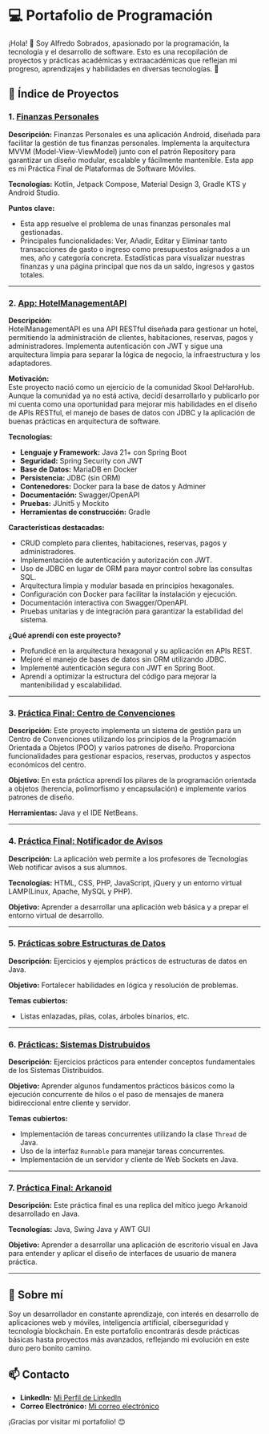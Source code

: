 # 💻 Portafolio de Programación

¡Hola! 👋 Soy Alfredo Sobrados, apasionado por la programación, la tecnología y el desarrollo de software. Esto es una recopilación de proyectos y prácticas académicas y extraacadémicas que reflejan mi progreso, aprendizajes y habilidades en diversas tecnologías. 🚀  

## 📂 Índice de Proyectos

### 1. [Finanzas Personales](https://github.com/asobrados03/Finanzas_Personales)

**Descripción:** Finanzas Personales es una aplicación Android, diseñada para facilitar la gestión de tus finanzas personales. Implementa la arquitectura MVVM (Model-View-ViewModel) junto con el patrón Repository para garantizar un diseño modular, escalable y fácilmente mantenible. Esta app es mi Práctica Final de Plataformas de Software Móviles.  

**Tecnologías:** Kotlin, Jetpack Compose, Material Design 3, Gradle KTS y Android Studio.

**Puntos clave:**  
- Esta app resuelve el problema de unas finanzas personales mal gestionadas.  
- Principales funcionalidades: Ver, Añadir, Editar y Eliminar tanto transacciones de gasto o ingreso como presupuestos asignados a un mes, año y categoría concreta. Estadísticas para visualizar nuestras finanzas y una página principal que nos da un saldo, ingresos y gastos totales.

---

### 2. [App: HotelManagementAPI](https://github.com/asobrados03/HotelManagementAPI)  
**Descripción:**  
HotelManagementAPI es una API RESTful diseñada para gestionar un hotel, permitiendo la administración de clientes, habitaciones, reservas, pagos y administradores. Implementa autenticación con JWT y sigue una arquitectura limpia para separar la lógica de negocio, la infraestructura y los adaptadores.  

**Motivación:**  
Este proyecto nació como un ejercicio de la comunidad Skool DeHaroHub. Aunque la comunidad ya no está activa, decidí desarrollarlo y publicarlo por mi cuenta como una oportunidad para mejorar mis habilidades en el diseño de APIs RESTful, el manejo de bases de datos con JDBC y la aplicación de buenas prácticas en arquitectura de software.  

**Tecnologías:**  
- **Lenguaje y Framework:** Java 21+ con Spring Boot  
- **Seguridad:** Spring Security con JWT  
- **Base de Datos:** MariaDB en Docker  
- **Persistencia:** JDBC (sin ORM)  
- **Contenedores:** Docker para la base de datos y Adminer  
- **Documentación:** Swagger/OpenAPI  
- **Pruebas:** JUnit5 y Mockito  
- **Herramientas de construcción:** Gradle  

**Características destacadas:**  
- CRUD completo para clientes, habitaciones, reservas, pagos y administradores.  
- Implementación de autenticación y autorización con JWT.  
- Uso de JDBC en lugar de ORM para mayor control sobre las consultas SQL.  
- Arquitectura limpia y modular basada en principios hexagonales.  
- Configuración con Docker para facilitar la instalación y ejecución.  
- Documentación interactiva con Swagger/OpenAPI.  
- Pruebas unitarias y de integración para garantizar la estabilidad del sistema.  

**¿Qué aprendí con este proyecto?**
- Profundicé en la arquitectura hexagonal y su aplicación en APIs REST.  
- Mejoré el manejo de bases de datos sin ORM utilizando JDBC.  
- Implementé autenticación segura con JWT en Spring Boot.  
- Aprendí a optimizar la estructura del código para mejorar la mantenibilidad y escalabilidad.  

---

### 3. [Práctica Final: Centro de Convenciones](https://github.com/asobrados03/Practica_FINAL_CentroDeConvenciones)

**Descripción:** Este proyecto implementa un sistema de gestión para un Centro de Convenciones utilizando los principios de la Programación Orientada a Objetos (POO) y varios patrones de diseño. Proporciona funcionalidades para gestionar espacios, reservas, productos y aspectos económicos del centro.  

**Objetivo:** En esta práctica aprendí los pilares de la programación orientada a objetos (herencia, polimorfismo y encapsulación) e implemente varios patrones de diseño. 

**Herramientas:** Java y el IDE NetBeans.  

---

### 4. [Práctica Final: Notificador de Avisos](https://github.com/asobrados03/TWEB-Notificador-Avisos)

**Descripción:** La aplicación web permite a los profesores de Tecnologías Web notificar avisos a sus alumnos.

**Tecnologías:** HTML, CSS, PHP, JavaScript, jQuery y un entorno virtual LAMP(Linux, Apache, MySQL y PHP).  

**Objetivo:** Aprender a desarrollar una aplicación web básica y a prepar el entorno virtual de desarrollo.   

---

### 5. [Prácticas sobre Estructuras de Datos](https://github.com/asobrados03/Practicas-Programacion-y-Estructuras-de-Datos)

**Descripción:** Ejercicios y ejemplos prácticos de estructuras de datos en Java.  

**Objetivo:** Fortalecer habilidades en lógica y resolución de problemas.  

**Temas cubiertos:**  
- Listas enlazadas, pilas, colas, árboles binarios, etc.

---

### 6. [Prácticas: Sistemas Distrubuidos](https://github.com/asobrados03/Practicas_Sistemas_Distribuidos)

**Descripción:** Ejercicios prácticos para entender conceptos fundamentales de los Sistemas Distribuidos. 

**Objetivo:** Aprender algunos fundamentos prácticos básicos como la ejecución concurrente de hilos o el paso de mensajes de manera bidireccional entre cliente y servidor.

**Temas cubiertos:** 
- Implementación de tareas concurrentes utilizando la clase `Thread` de Java.
- Uso de la interfaz `Runnable` para manejar tareas concurrentes.
- Implementación de un servidor y cliente de Web Sockets en Java.

---

### 7. [Práctica Final: Arkanoid](https://github.com/asobrados03/PracticaFinalArkanoid)

**Descripción:** Este práctica final es una replica del mítico juego Arkanoid desarrollado en Java.

**Tecnologías:** Java, Swing Java y AWT GUI  

**Objetivo:** Aprender a desarrollar una aplicación de escritorio visual en Java para entender y aplicar el diseño de interfaces de usuario de manera práctica. 

---

## 🌱 Sobre mí
Soy un desarrollador en constante aprendizaje, con interés en desarrollo de aplicaciones web y móviles, inteligencia artificial, ciberseguridad y tecnología blockchain. En este portafolio encontrarás desde prácticas básicas hasta proyectos más avanzados, reflejando mi evolución en este duro pero bonito camino.  

## 📫 Contacto
- **LinkedIn:** [Mi Perfil de LinkedIn](https://www.linkedin.com/in/alfredo-sobrados-gonzalez/)  
- **Correo Electrónico:** [Mi correo electrónico](mailto:alfredo.sobrados.gonzalez@gmail.com)

¡Gracias por visitar mi portafolio! 😊


<!-- 
### 3. [App: Nombre de la App](enlace-al-repositorio)
**Descripción:** Un breve resumen de la aplicación.  
**Tecnologías:** Herramientas y lenguajes utilizados.  
**Características destacadas:**  
- Funcionalidades principales de la app.  
- Qué aprendí o implementé nuevo en este proyecto.

### 5. [Proyecto Personal: Nombre del Proyecto](enlace-al-repositorio)
**Descripción:** Explicación breve del proyecto personal.  
**Motivación:** Por qué lo creé y qué buscaba lograr.  
**Tecnologías:** Lista de herramientas y tecnologías utilizadas. 
-->

<!--
**asobrados03/asobrados03** is a ✨ _special_ ✨ repository because its `README.md` (this file) appears on your GitHub profile.

Here are some ideas to get you started:

- 🔭 I’m currently working on ...
- 🌱 I’m currently learning ...
- 👯 I’m looking to collaborate on ...
- 🤔 I’m looking for help with ...
- 💬 Ask me about ...
- 📫 How to reach me: ...
- 😄 Pronouns: ...
- ⚡ Fun fact: ...
-->
